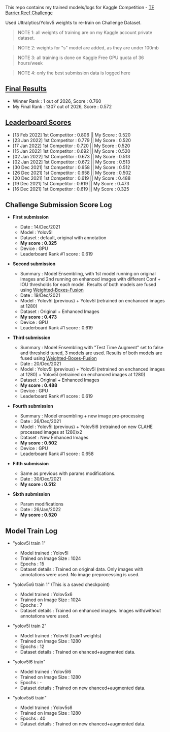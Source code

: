 This repo contains my trained models/logs for Kaggle Competition - [TF Barrier Reef Challenge](https://www.kaggle.com/c/tensorflow-great-barrier-reef)

Used Ultralytics/Yolov5 weights to re-train on Challenge Dataset.

> NOTE 1: all weights of training are on my Kaggle account private dataset.

> NOTE 2: weights for "s" model are added, as they are under 100mb

> NOTE 3: all training is done on Kaggle Free GPU quota of 36 hours/week

> NOTE 4: only the best submission data is logged here

## [Final Results](https://www.kaggle.com/competitions/tensorflow-great-barrier-reef/leaderboard)
- Winner Rank   : 1 out of 2026,  Score : 0.760 
- My Final Rank : 1307 out of 2026, Score : 0.572


## [Leaderboard Scores](https://www.kaggle.com/c/tensorflow-great-barrier-reef/leaderboard)
- [13 Feb 2022] 1st Competitor : 0.806 || My Score : 0.520
- [23 Jan 2022] 1st Competitor : 0.779 || My Score : 0.520
- [17 Jan 2022] 1st Competitor : 0.720 || My Score : 0.520
- [15 Jan 2022] 1st Competitor : 0.692 || My Score : 0.520
- [02 Jan 2022] 1st Competitor : 0.673 || My Score : 0.513
- [02 Jan 2022] 1st Competitor : 0.672 || My Score : 0.513
- [30 Dec 2021] 1st Competitor : 0.658 || My Score : 0.512
- [26 Dec 2021] 1st Competitor : 0.658 || My Score : 0.502
- [20 Dec 2021] 1st Competitor : 0.619 || My Score : 0.488
- [19 Dec 2021] 1st Competitor : 0.619 || My Score : 0.473
- [16 Dec 2021] 1st Competitor : 0.619 || My Score : 0.325

## Challenge Submission Score Log
- **First submission**
	- Date : 14/Dec/2021
	- Model : Yolov5l
	- Dataset : default, original with annotation
	- **My score : 0.325**
	- Device : GPU
	- Leaderboard Rank #1 score : 0.619

- **Second submission**
	- Summary : Model Ensembling, with 1st model running on original images and 2nd running on enhanced images with different Conf + IOU thresholds for each model. Results of both models are fused using [Weighted-Boxes-Fusion](https://github.com/ZFTurbo/Weighted-Boxes-Fusion)
	- Date : 19/Dec/2021
	- Model : Yolov5l (previous) + Yolov5l (retrained on enchanced images at 1280)
	- Dataset : Original + Enhanced Images
	- **My score : 0.473**
	- Device : GPU
	- Leaderboard Rank #1 score : 0.619

- **Third submission**
	- Summary : Model Ensembling with "Test Time Augment" set to false and threshold tuned, 3 models are used. Results of both models are fused using [Weighted-Boxes-Fusion](https://github.com/ZFTurbo/Weighted-Boxes-Fusion)
	- Date : 20/Dec/2021
	- Model : Yolov5l (previous) + Yolov5l (retrained on enchanced images at 1280) + Yolov5l (retrained on enchanced images at 1280)
	- Dataset : Original + Enhanced Images
	- **My score : 0.488**
	- Device : GPU
	- Leaderboard Rank #1 score : 0.619

- **Fourth submission**
	- Summary : Model ensembling + new image pre-processing 
	- Date : 26/Dec/2021
	- Model : Yolov5l (previous) + Yolov5l6 (retrained on new CLAHE processed images at 1280)x2
	- Dataset : New Enhanced Images
	- **My score : 0.502**
	- Device : GPU
	- Leaderboard Rank #1 score : 0.658

- **Fifth submission**
	- Same as previous with params modifications.
	- Date : 30/Dec/2021
	- **My score : 0.512**

- **Sixth submission**
	- Param modifications
	- Date : 26/Jan/2022
	- **My score : 0.520**

## Model Train Log
- "yolov5l train 1"
	- Model trained : Yolov5l
	- Trained on Image Size : 1024
	- Epochs : 15
	- Dataset details : Trained on original data. Only images with annotations were used. No image preprocessing is used.

- "yolov5x6 train 1" (This is a saved checkpoint)
	- Model trained : Yolov5x6
	- Trained on Image Size : 1024
	- Epochs : 7
	- Dataset details : Trained on enhanced images. Images with/without annotations were used.

- "yolov5l train 2"
	- Model trained : Yolov5l (train1 weights)
	- Trained on Image Size : 1280
	- Epochs : 12
	- Dataset details : Trained on ehanced+augmented data.

- "yolov5l6 train"
	- Model trained : Yolov5l6
	- Trained on Image Size : 1280
	- Epochs : -
	- Dataset details : Trained on new ehanced+augmented data.

- "yolov5s6 train"
	- Model trained : Yolov5s6
	- Trained on Image Size : 1280
	- Epochs : 40
	- Dataset details : Trained on new ehanced+augmented data.
